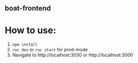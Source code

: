 ## boat-frontend

# How to use: 
1. `npm install`
2. `roc dev` or `roc start` for prod-mode
3. Navigate to http://localhost:3030 or http://localhost:3000
